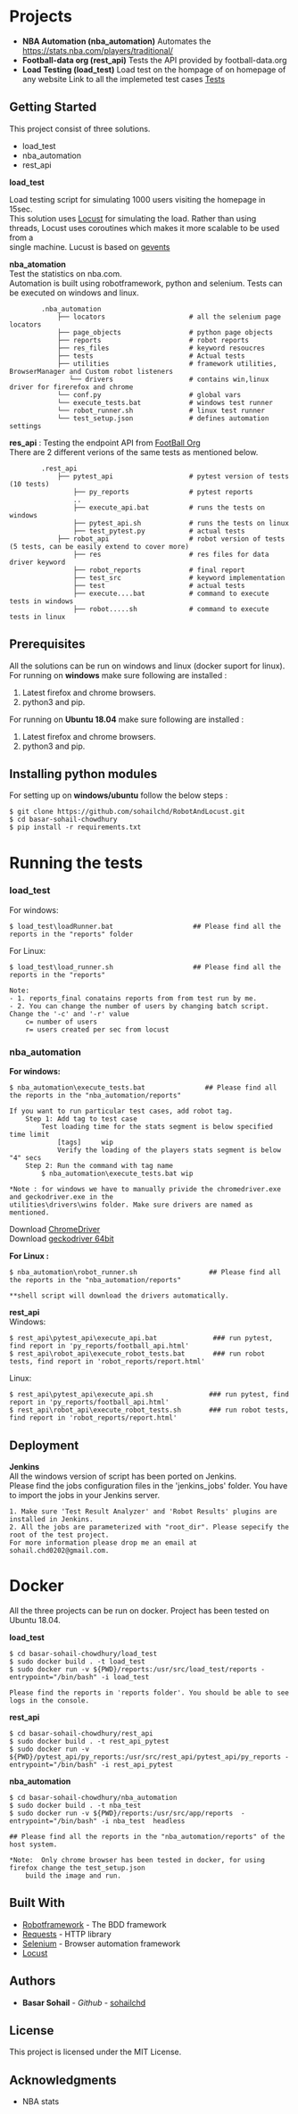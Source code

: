 # Projects 

*   **NBA Automation (nba_automation)** Automates the  https://stats.nba.com/players/traditional/ 
*   **Football-data org (rest_api)** Tests the API provided by football-data.org
*   **Load Testing (load_test)** Load test on the hompage of on homepage of any website
Link to all the implemeted test cases [Tests](https://github.com/sohailchd/RobotAndLocust.git/blob/master/testcases.md)


## Getting Started

This project consist of three solutions.  
* load_test
* nba_automation
* rest_api


**load_test** 

Load testing script for simulating 1000 users visiting the homepage in 15sec.      
This solution uses [Locust](https://locust.io/) for simulating the load. Rather than using      
threads, Locust uses coroutines which makes it more scalable to be used from a      
single machine. Lucust is based on [gevents](http://www.gevent.org/)      



**nba_atomation**  
Test the statistics on nba.com.  
Automation is built using robotframework, python and selenium. Tests can be executed on windows and linux.  
> 
            .nba_automation
                ├── locators                     # all the selenium page locators     
                ├── page_objects                 # python page objects    
                ├── reports                      # robot reports     
                ├── res_files                    # keyword resoucres    
                ├── tests                        # Actual tests  
                ├── utilities                    # framework utilities, BrowserManager and Custom robot listeners   
                   └── drivers                   # contains win,linux driver for firerefox and chrome
                └── conf.py                      # global vars     
                └── execute_tests.bat            # windows test runner     
                └── robot_runner.sh              # linux test runner   
                └── test_setup.json              # defines automation settings    




**res_api** : Testing the endpoint API from [FootBall Org](https://www.football-data.org/)     
There are 2 different verions of the same tests as mentioned below.   

>
            .rest_api
                ├── pytest_api                   # pytest version of tests (10 tests)    
                    ├── py_reports               # pytest reports     
                    ..
                    ├── execute_api.bat          # runs the tests on windows     
                    ├── pytest_api.sh            # runs the tests on linux    
                    ├── test_pytest.py           # actual tests      
                ├── robot_api                    # robot version of tests (5 tests, can be easily extend to cover more)      
                    ├── res                      # res files for data driver keyword    
                    ├── robot_reports            # final report   
                    ├── test_src                 # keyword implementation   
                    ├── test                     # actual tests   
                    ├── execute....bat           # command to execute tests in windows    
                    ├── robot.....sh             # command to execute tests in linux   




## **Prerequisites**
All the solutions can be run on windows and linux (docker suport for linux).    
For running on **windows** make sure following are installed :  
1. Latest firefox and chrome browsers.
2. python3 and pip.

For running on **Ubuntu 18.04** make sure following are installed :  
1. Latest firefox and chrome browsers.
2. python3 and pip.


## **Installing python modules**
For setting up on **windows/ubuntu** follow the below steps :  
>
    $ git clone https://github.com/sohailchd/RobotAndLocust.git     
    $ cd basar-sohail-chowdhury     
    $ pip install -r requirements.txt     



# Running the tests

### **load_test**
For windows:
>    
    $ load_test\loadRunner.bat                    ## Please find all the reports in the "reports" folder

    
For Linux:  
>    
    $ load_test\load_runner.sh                    ## Please find all the reports in the "reports"

    Note: 
    - 1. reports_final conatains reports from from test run by me.
    - 2. You can change the number of users by changing batch script. Change the '-c' and '-r' value  
        c= number of users
        r= users created per sec from locust






### **nba_automation**
**For windows:**
> 
    $ nba_automation\execute_tests.bat               ## Please find all the reports in the "nba_automation/reports"
    
    If you want to run particular test cases, add robot tag.   
        Step 1: Add tag to test case  
            Test loading time for the stats segment is below specified time limit 
                [tags]     wip
                Verify the loading of the players stats segment is below "4" secs
        Step 2: Run the command with tag name
            $ nba_automation\execute_tests.bat wip

    *Note : for windows we have to manually privide the chromedriver.exe and geckodriver.exe in the 
    utilities\drivers\wins folder. Make sure drivers are named as mentioned. 


Download [ChromeDriver](https://chromedriver.storage.googleapis.com/index.html?path=2.45/)  
Download [geckodriver 64bit](https://github.com/mozilla/geckodriver/releases)


**For Linux :**
>  
    $ nba_automation\robot_runner.sh                  ## Please find all the reports in the "nba_automation/reports"

    **shell script will download the drivers automatically.

**rest_api**  
Windows:
> 
    $ rest_api\pytest_api\execute_api.bat              ### run pytest, find report in 'py_reports/football_api.html'
    $ rest_api\robot_api\execute_robot_tests.bat       ### run robot tests, find report in 'robot_reports/report.html'
 

Linux:
>  
    $ rest_api\pytest_api\execute_api.sh              ### run pytest, find report in 'py_reports/football_api.html'
    $ rest_api\robot_api\execute_robot_tests.sh       ### run robot tests, find report in 'robot_reports/report.html'
 



## Deployment
     
**Jenkins**    
All the windows version of script has been ported on Jenkins.  
Please find the jobs configuration files in the 'jenkins_jobs' folder. 
You have to import the jobs in your Jenkins server. 

> 
    1. Make sure 'Test Result Analyzer' and 'Robot Results' plugins are installed in Jenkins.
    2. All the jobs are parameterized with "root_dir". Please sepecify the root of the test project.      
    For more information please drop me an email at sohail.chd0202@gmail.com.    



# Docker  

All the three projects can be run on docker. Project has been tested on Ubuntu 18.04.  


**load_test**  
>
    $ cd basar-sohail-chowdhury/load_test
    $ sudo docker build . -t load_test
    $ sudo docker run -v ${PWD}/reports:/usr/src/load_test/reports -entrypoint="/bin/bash" -i load_test

    Please find the reports in 'reports folder'. You should be able to see logs in the console.

**rest_api**

> 
    $ cd basar-sohail-chowdhury/rest_api
    $ sudo docker build . -t rest_api_pytest
    $ sudo docker run -v ${PWD}/pytest_api/py_reports:/usr/src/rest_api/pytest_api/py_reports -entrypoint="/bin/bash" -i rest_api_pytest

**nba_automation**
>
    $ cd basar-sohail-chowdhury/nba_automation
    $ sudo docker build . -t nba_test
    $ sudo docker run -v ${PWD}/reports:/usr/src/app/reports  -entrypoint="/bin/bash" -i nba_test  headless

    ## Please find all the reports in the "nba_automation/reports" of the host system.  
    
    *Note:  Only chrome browser has been tested in docker, for using firefox change the test_setup.json   
        build the image and run.


## Built With

* [Robotframework](http://robotframework.org/) - The BDD framework
* [Requests](http://docs.python-requests.org/en/master/) - HTTP library
* [Selenium](https://www.seleniumhq.org/) - Browser automation framework
* [Locust](https://locust.io/)

## Authors

* **Basar Sohail** - *Github* - [sohailchd](https://github.com/sohailchd)

## License

This project is licensed under the MIT License.

## Acknowledgments

* NBA stats

